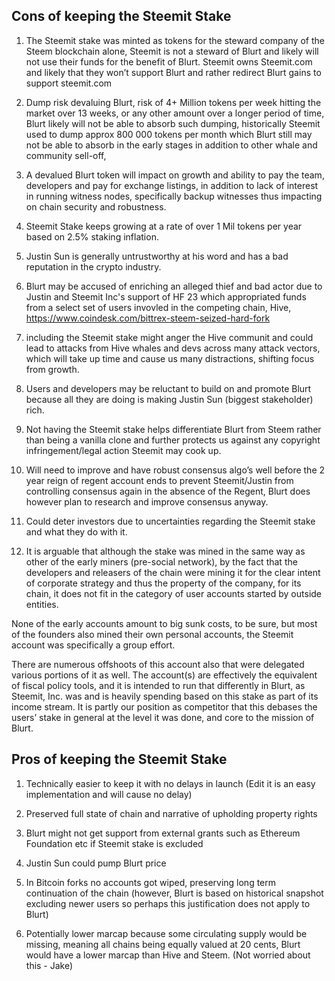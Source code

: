## Cons of keeping the Steemit Stake

1) The Steemit stake was minted as tokens for the steward company of the Steem blockchain alone, Steemit is not a steward of Blurt and likely will not use their funds for the benefit of Blurt. Steemit owns Steemit.com and likely that they won’t support Blurt and rather redirect Blurt gains to support steemit.com

2) Dump risk devaluing Blurt, risk of 4+ Million tokens per week hitting the market over 13 weeks, or any other amount over a longer period of time, Blurt likely will not be able to absorb such dumping, historically Steemit used to dump approx 800 000 tokens per month which Blurt still may not be able to absorb in the early stages in addition to other whale and community sell-off, 

3) A devalued Blurt token will impact on growth and ability to pay the team, developers and pay for exchange listings, in addition to lack of interest in running witness nodes, specifically backup witnesses thus impacting on chain security and robustness.

4) Steemit Stake keeps growing at a rate of over 1 Mil tokens per year based on 2.5% staking inflation.

5) Justin Sun is generally untrustworthy at his word and has a bad reputation in the crypto industry. 

6) Blurt may be accused of enriching an alleged thief and bad actor due to Justin and Steemit Inc's support of HF 23 which appropriated funds from a select set of users invovled in the competing chain, Hive, https://www.coindesk.com/bittrex-steem-seized-hard-fork

7) including the Steemit stake might anger the Hive communit and could lead to attacks from Hive whales and devs across many attack vectors, which will take up time and cause us many distractions, shifting focus from growth.

8) Users and developers may be reluctant to build on and promote Blurt because all they are doing is making Justin Sun (biggest stakeholder) rich. 

9) Not having the Steemit stake helps differentiate Blurt from Steem rather than being a vanilla clone and further protects us against any copyright infringement/legal action Steemit may cook up.

10) Will need to improve and have robust consensus algo’s well before the 2 year reign of regent account ends to prevent Steemit/Justin from controlling consensus again in the absence of the Regent, Blurt does however plan to research and improve consensus anyway.

11) Could deter investors due to uncertainties regarding the Steemit stake and what they do with it.

12) It is arguable that although the stake was mined in the same way as other of the early miners (pre-social network), by the fact that the developers and releasers of the chain were mining it for the clear intent of corporate strategy and thus the property of the company, for its chain, it does not fit in the category of user accounts started by outside entities.

None of the early accounts amount to big sunk costs, to be sure, but most of the founders also mined their own personal accounts, the Steemit account was specifically a group effort.

There are numerous offshoots of this account also that were delegated various portions of it as well. The account(s) are effectively the equivalent of fiscal policy tools, and it is intended to run that differently in Blurt, as Steemit, Inc. was and is heavily spending based on this stake as part of its income stream. It is partly our position as competitor that this debases the users’ stake in general at the level it was done, and core to the mission of Blurt.

## Pros of keeping the Steemit Stake

1) Technically easier to keep it with no delays in launch (Edit it is an easy implementation and will cause no delay)

2) Preserved full state of chain and narrative of upholding property rights

3) Blurt might not get support from external grants such as Ethereum Foundation etc if Steemit stake is excluded

4) Justin Sun could pump Blurt price 

5) In Bitcoin forks no accounts got wiped, preserving long term continuation of the chain (however, Blurt is based on historical snapshot excluding newer users so perhaps this justification does not apply to Blurt)

6) Potentially lower marcap because some circulating supply would be missing, meaning all chains being equally valued at 20 cents, Blurt would have a lower marcap than Hive and Steem. (Not worried about this - Jake)



